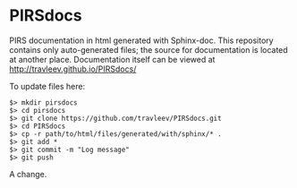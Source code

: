 PIRSdocs
========

PIRS documentation in html generated with Sphinx-doc. This repository contains only auto-generated files; the source for documentation is located at another place. Documentation itself can be viewed at http://travleev.github.io/PIRSdocs/ 

To update files here: 

```
$> mkdir pirsdocs
$> cd pirsdocs
$> git clone https://github.com/travleev/PIRSdocs.git
$> cd PIRSdocs
$> cp -r path/to/html/files/generated/with/sphinx/* .
$> git add *
$> git commit -m "Log message"
$> git push
```

A change.
